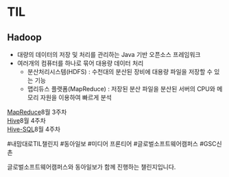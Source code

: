 # TIL

## Hadoop
- 대량의 데이터의 저장 및 처리를 관리하는 Java 기반 오픈소스 프레임워크
- 여러개의 컴퓨터를 하나로 묶어 대용량 데이터 처리
    - 분산처리시스템(HDFS) : 수천대의 분산된 장비에 대용량 파일을 저장할 수 있는 기능
    - 맵리듀스 플랫폼(MapReduce) : 저장된 분산 파일을 분산된 서버의 CPU와 메모리 자원을 이용하여 빠르게 분석

[MapReduce](https://github.com/JUMI0110/TIL/blob/master/Hadoop/MapReduce.md)8월 3주차   
[Hive](https://github.com/JUMI0110/TIL/blob/master/Hadoop/Hive.md)8월 4주차   
[Hive-SQL](https://github.com/JUMI0110/TIL/blob/master/Hadoop/hive-SQL.md)8월 4주차      



#내맘대로TIL챌린지 #동아일보 #미디어 프론티어 #글로벌소프트웨어캠퍼스 #GSC신촌

글로벌소프트웨어캠퍼스와 동아일보가 함께 진행하는 챌린지입니다.
